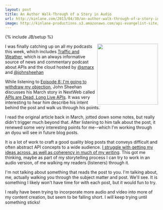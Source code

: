 ```yaml
---
layout: post
title: An Author Walk-Through of a Story in Audio
url: http://kinlane.com/2013/04/30/an-author-walk-through-of-a-story-in-audio/
image: http://kinlane-productions.s3.amazonaws.com/api-evangelist-site/blog/Traffic-and-Weather.png
---
```

{% include JB/setup %}
<p>
     <a href="http://trafficandweather.io/" target="_blank"><img class="c1" src="https://s3.amazonaws.com/kinlane-productions/api-evangelist/traffic-and-weather/Traffic-and-Weather.png" alt="" width="200" align="right" /></a>
</p>
<p>
     I was finally catching up on all my podcasts this week, which includes <a href="http://trafficandweather.io/">Traffic and Weather</a>, which is an always informative source of n<span>ews and commentary podcast about APIs and the cloud hosted by </span><a href="http://twitter.com/smarx">@smarx</a><span> and </span><a href="http://twitter.com/johnsheehan">@johnsheehan</a><span> </span>
</p>
<p>
     While listening to <a href="http://trafficandweather.io/post/46485798823/episode-8-im-going-to-withdraw-my-objection">Episode 8: I'm going to withdraw my objection</a>, John Sheehan discusses his March story in NextWeb called <a href="http://thenextweb.com/dd/2013/03/12/apis-are-dead-long-live-apis/?fromcat=all">APIs are Dead, Long Live APIs</a>.  It was very interesting to hear him describe his intent behind the post and walk us through his points.  
</p>
<p>
     I read the original article back in March, jotted down some notes, but really didn't trigger much beyond that.  After listening to him talk about the post, it renewed some very interesting points for me--which I'm working through an dyou will see in future blog posts.  
</p>
<p>
     It <span class="c2">is a lot of work</span> to craft a good quality blog posts that conveys difficult and often abstract API concepts to a wide audience.  <a href="http://apievangelist.com/2013/02/01/traffic-and-weather-virtualized-api-stacks/">I struggle with getting my ideas across, as well as coherency in much of my writing</a>. This got me thinking, maybe as part of my storytelling process I can try to work in an audio version, of me walking my readers (listeners) through it.
</p>
<p>
     I'm not talking about something that reads the post to you. I'm talking about, me, actually walking you through the subject matter and post.  We'll see.  It is something I likely won't have time for with each post, but it would fun to try.  
</p>
<p>
     I really have been trying to incorporate more audio and video into more of my content creation, but seem to be falling short.  I will keep trying until something sticks!
</p>